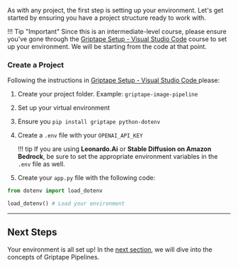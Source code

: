 As with any project, the first step is setting up your environment. Let's get started by ensuring you have a project structure ready to work with.

!!! Tip "Important"
    Since this is an intermediate-level course, please ensure you've gone through the [Griptape Setup - Visual Studio Code](../../setup/index.md) course to set up your environment. We will be starting from the code at that point.

### Create a Project

Following the instructions in [Griptape Setup - Visual Studio Code ](../../setup/01_setting_up_environment.md) please:

1. Create your project folder. Example: `griptape-image-pipeline`
2. Set up your virtual environment
3. Ensure you `pip install griptape python-dotenv`
4. Create a `.env` file with your `OPENAI_API_KEY`

    !!! tip
        If you are using **Leonardo.Ai** or **Stable Diffusion on Amazon Bedrock**, be sure to set the appropriate environment variables in the `.env` file as well.

5. Create your `app.py` file with the following code:

```py title="app.py" linenums="1"
from dotenv import load_dotenv

load_dotenv() # Load your environment
```

---
## Next Steps
Your environment is all set up! In the [next section](01_setup.md), we will dive into the concepts of Griptape Pipelines.

<!-- And there we have it, your environment is all set up! In the next section [ShotGrid](02_shotgrid.md), you'll sign up for an Autodesk ShotGrid trial account if you don't already have one. -->